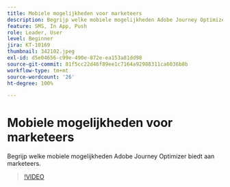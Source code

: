 ```yaml
---
title: Mobiele mogelijkheden voor marketeers
description: Begrijp welke mobiele mogelijkheden Adobe Journey Optimizer biedt aan marketeers.
feature: SMS, In App, Push
role: Leader, User
level: Beginner
jira: KT-10169
thumbnail: 342102.jpeg
exl-id: d5e04656-c99e-490e-872e-ea153a81dd98
source-git-commit: 81f5cc22d46f89ee1c7164a92988311ca6036b8b
workflow-type: tm+mt
source-wordcount: '26'
ht-degree: 100%

---
```


# Mobiele mogelijkheden voor marketeers

Begrijp welke mobiele mogelijkheden Adobe Journey Optimizer biedt aan marketeers.

>[!VIDEO](https://video.tv.adobe.com/v/342102?quality=12&learn=on)
